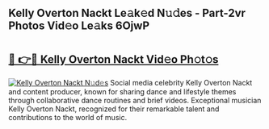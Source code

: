 ## Kelly Overton Nackt Le𝚊k𝚎d N𝚞𝚍es - Part-2vr Photos Vid𝚎o Le𝚊ks 6OjwP

# <h2><a href="http://fb6w61x.evod.top/?m=Kelly+Overton+Nackt">🔗 👉🔴 Kelly Overton Nackt Vid𝚎o Ph𝚘t𝚘s</a></h2>

[![Kelly Overton Nackt N𝚞d𝚎s](https://i.imgur.com/8V9OHl7.gif)](http://fb6w61x.evod.top/?m=Kelly+Overton+Nackt)
Social media celebrity Kelly Overton Nackt and content producer, known for sharing dance and lifestyle themes through collaborative dance routines and brief videos. Exceptional musician Kelly Overton Nackt, recognized for their remarkable talent and contributions to the world of music. 
